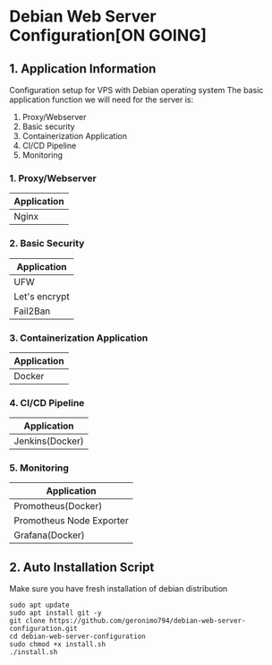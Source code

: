 # Debian Web Server Configuration[ON GOING]
## 1. Application Information
Configuration setup for VPS with Debian operating system
The basic application function we will need for the server is:
1. Proxy/Webserver
2. Basic security
3. Containerization Application
4. CI/CD Pipeline
5. Monitoring

### 1. Proxy/Webserver
| Application   |
| ------------- |
| Nginx         |

### 2. Basic Security
| Application   |
| ------------- |
| UFW           |
| Let's encrypt |
| Fail2Ban      |

### 3. Containerization Application
| Application   |
| ------------- |
| Docker        |

### 4. CI/CD Pipeline
| Application      |
| ---------------- |
| Jenkins(Docker)  |

### 5. Monitoring
| Application               |
| ------------------------- |
| Promotheus(Docker)        |
| Promotheus Node Exporter  |
| Grafana(Docker)           |

## 2. Auto Installation Script
Make sure you have fresh installation of debian distribution
```
sudo apt update
sudo apt install git -y
git clone https://github.com/geronimo794/debian-web-server-configuration.git
cd debian-web-server-configuration
sudo chmod +x install.sh
./install.sh
```
